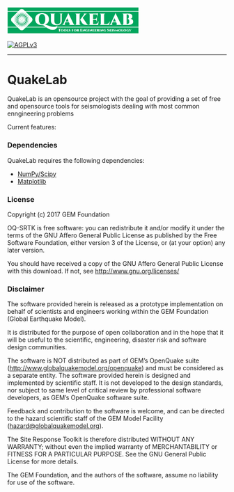 <img alt="QuakeLab - Tools for Engineering Seismology" class="right" style="width: 60%" src="https://raw.githubusercontent.com/klunk386/QuakeLab/master/logo/quakelab.png" />

[![AGPLv3](https://www.gnu.org/graphics/agplv3-88x31.png)](https://www.gnu.org/licenses/agpl.html)

---

# QuakeLab

QuakeLab is an opensource project with the goal of providing a set of free and opensource tools for seismologists dealing with most common enngineering problems

Current features:



### Dependencies

QuakeLab requires the following dependencies:

  * [NumPy/Scipy](http://www.scipy.org/)
  * [Matplotlib](http://matplotlib.org/)

### License

Copyright (c) 2017 GEM Foundation

OQ-SRTK is free software: you can redistribute it and/or modify it under the terms of the GNU Affero General Public License as published by the Free Software Foundation, either version 3 of the License, or (at your option) any later version.

You should have received a copy of the GNU Affero General Public License with this download. If not, see <http://www.gnu.org/licenses/>

### Disclaimer

The software provided herein is released as a prototype implementation on behalf of scientists and engineers working within the GEM Foundation (Global Earthquake Model).

It is distributed for the purpose of open collaboration and in the hope that it will be useful to the scientific, engineering, disaster risk and software design communities.

The software is NOT distributed as part of GEM’s OpenQuake suite (http://www.globalquakemodel.org/openquake) and must be considered as a separate entity. The software provided herein is designed and implemented by scientific staff. It is not developed to the design standards, nor subject to same level of critical review by professional software developers, as GEM’s OpenQuake software suite.

Feedback and contribution to the software is welcome, and can be directed to the hazard scientific staff of the GEM Model Facility (hazard@globalquakemodel.org).

The Site Response Toolkit is therefore distributed WITHOUT ANY WARRANTY; without even the implied warranty of MERCHANTABILITY or FITNESS FOR A PARTICULAR PURPOSE. See the GNU General Public License for more details.

The GEM Foundation, and the authors of the software, assume no liability for use of the software.

